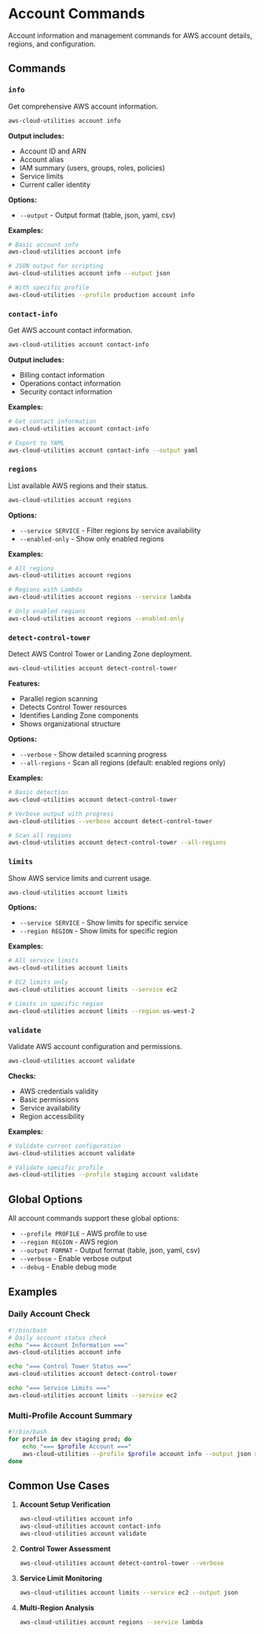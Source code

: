 # Account Commands

Account information and management commands for AWS account details, regions, and configuration.

## Commands

### `info`

Get comprehensive AWS account information.

```bash
aws-cloud-utilities account info
```

**Output includes:**
- Account ID and ARN
- Account alias
- IAM summary (users, groups, roles, policies)
- Service limits
- Current caller identity

**Options:**
- `--output` - Output format (table, json, yaml, csv)

**Examples:**
```bash
# Basic account info
aws-cloud-utilities account info

# JSON output for scripting
aws-cloud-utilities account info --output json

# With specific profile
aws-cloud-utilities --profile production account info
```

### `contact-info`

Get AWS account contact information.

```bash
aws-cloud-utilities account contact-info
```

**Output includes:**
- Billing contact information
- Operations contact information
- Security contact information

**Examples:**
```bash
# Get contact information
aws-cloud-utilities account contact-info

# Export to YAML
aws-cloud-utilities account contact-info --output yaml
```

### `regions`

List available AWS regions and their status.

```bash
aws-cloud-utilities account regions
```

**Options:**
- `--service SERVICE` - Filter regions by service availability
- `--enabled-only` - Show only enabled regions

**Examples:**
```bash
# All regions
aws-cloud-utilities account regions

# Regions with Lambda
aws-cloud-utilities account regions --service lambda

# Only enabled regions
aws-cloud-utilities account regions --enabled-only
```

### `detect-control-tower`

Detect AWS Control Tower or Landing Zone deployment.

```bash
aws-cloud-utilities account detect-control-tower
```

**Features:**
- Parallel region scanning
- Detects Control Tower resources
- Identifies Landing Zone components
- Shows organizational structure

**Options:**
- `--verbose` - Show detailed scanning progress
- `--all-regions` - Scan all regions (default: enabled regions only)

**Examples:**
```bash
# Basic detection
aws-cloud-utilities account detect-control-tower

# Verbose output with progress
aws-cloud-utilities --verbose account detect-control-tower

# Scan all regions
aws-cloud-utilities account detect-control-tower --all-regions
```

### `limits`

Show AWS service limits and current usage.

```bash
aws-cloud-utilities account limits
```

**Options:**
- `--service SERVICE` - Show limits for specific service
- `--region REGION` - Show limits for specific region

**Examples:**
```bash
# All service limits
aws-cloud-utilities account limits

# EC2 limits only
aws-cloud-utilities account limits --service ec2

# Limits in specific region
aws-cloud-utilities account limits --region us-west-2
```

### `validate`

Validate AWS account configuration and permissions.

```bash
aws-cloud-utilities account validate
```

**Checks:**
- AWS credentials validity
- Basic permissions
- Service availability
- Region accessibility

**Examples:**
```bash
# Validate current configuration
aws-cloud-utilities account validate

# Validate specific profile
aws-cloud-utilities --profile staging account validate
```

## Global Options

All account commands support these global options:

- `--profile PROFILE` - AWS profile to use
- `--region REGION` - AWS region
- `--output FORMAT` - Output format (table, json, yaml, csv)
- `--verbose` - Enable verbose output
- `--debug` - Enable debug mode

## Examples

### Daily Account Check

```bash
#!/bin/bash
# Daily account status check
echo "=== Account Information ==="
aws-cloud-utilities account info

echo "=== Control Tower Status ==="
aws-cloud-utilities account detect-control-tower

echo "=== Service Limits ==="
aws-cloud-utilities account limits --service ec2
```

### Multi-Profile Account Summary

```bash
#!/bin/bash
for profile in dev staging prod; do
    echo "=== $profile Account ==="
    aws-cloud-utilities --profile $profile account info --output json > ${profile}-account.json
done
```

## Common Use Cases

1. **Account Setup Verification**
   ```bash
   aws-cloud-utilities account info
   aws-cloud-utilities account contact-info
   aws-cloud-utilities account validate
   ```

2. **Control Tower Assessment**
   ```bash
   aws-cloud-utilities account detect-control-tower --verbose
   ```

3. **Service Limit Monitoring**
   ```bash
   aws-cloud-utilities account limits --service ec2 --output json
   ```

4. **Multi-Region Analysis**
   ```bash
   aws-cloud-utilities account regions --service lambda
   ```
